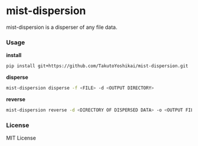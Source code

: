 # mist-dispersion
mist-dispersion is a disperser of any file data.

### Usage
**install**
```bash
pip install git+https://github.com/TakutoYoshikai/mist-dispersion.git
```

**disperse**
```bash
mist-dispersion disperse -f <FILE> -d <OUTPUT DIRECTORY>
```

**reverse**
```bash
mist-dispersion reverse -d <DIRECTORY OF DISPERSED DATA> -o <OUTPUT FILE> -s <ORIGINAL FILE SIZE>
```

### License
MIT License

